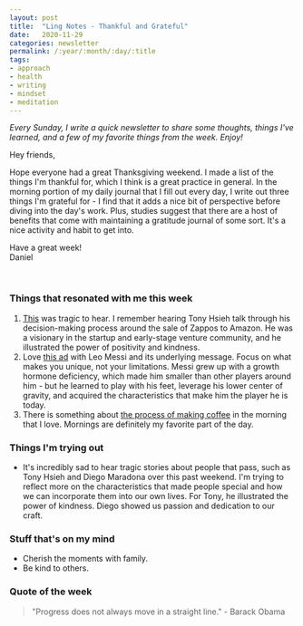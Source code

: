 ```yaml
---
layout: post
title:  "Ling Notes - Thankful and Grateful"
date:   2020-11-29
categories: newsletter
permalink: /:year/:month/:day/:title
tags:
- approach
- health
- writing
- mindset
- meditation
---
```


*Every Sunday, I write a quick newsletter to share some thoughts, things I've learned, and a few of my favorite things from the week. Enjoy!*

Hey friends,

Hope everyone had a great Thanksgiving weekend. I made a list of the things I'm thankful for, which I think is a great practice in general. In the morning portion of my daily journal that I fill out every day, I write out three things I'm grateful for - I find that it adds a nice bit of perspective before diving into the day's work. Plus, studies suggest that there are a host of benefits that come with maintaining a gratitude journal of some sort. It's a nice activity and habit to get into.

Have a great week!\
Daniel

<br>

### Things that resonated with me this week

1. [This](https://www.nytimes.com/2020/11/28/obituaries/tony-hsieh-dead.html) was tragic to hear. I remember hearing Tony Hsieh talk through his decision-making process around the sale of Zappos to Amazon. He was a visionary in the startup and early-stage venture community, and he illustrated the power of positivity and kindness.
2. Love [this ad](https://www.youtube.com/watch?v=QBa8GvuwUsU) with Leo Messi and its underlying message. Focus on what makes you unique, not your limitations. Messi grew up with a growth hormone deficiency, which made him smaller than other players around him - but he learned to play with his feet, leverage his lower center of gravity, and acquired the characteristics that make him the player he is today.
3. There is something about [the process of making coffee](https://www.youtube.com/watch?v=kUeQNiXk0pQ) in the morning that I love. Mornings are definitely my favorite part of the day.

### Things I'm trying out

- It's incredibly sad to hear tragic stories about people that pass, such as Tony Hsieh and Diego Maradona over this past weekend. I'm trying to reflect more on the characteristics that made people special and how we can incorporate them into our own lives. For Tony, he illustrated the power of kindness. Diego showed us passion and dedication to our craft.

### Stuff that's on my mind

- Cherish the moments with family.
- Be kind to others.

### Quote of the week

> "Progress does not always move in a straight line." - Barack Obama
